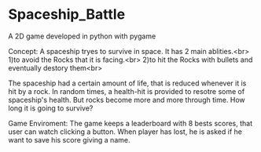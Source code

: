 # Spaceship_Battle
A 2D game developed in python with pygame

Concept:
  A spaceship tryes to survive in space. It has 2 main ablities.<br\>
    1)to avoid the Rocks that it is facing.<br\>
    2)to hit the Rocks with bullets and eventually destory them<br\>

 The spaceship had a certain amount of life, that is reduced whenever it is hit by a rock. 
 In random times, a health-hit is provided to resotre some of spaceship's health. But rocks 
 become more and more through time. How long it is going to survive?
 
 
 Game Enviroment:
  The game keeps a leaderboard with 8 bests scores, that user can watch clicking a button.
  When player has lost, he is asked if he want to save his score giving a name.
  
  
  

